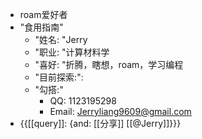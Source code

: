 - roam爱好者
- "食用指南"
    - "姓名: "Jerry
    - "职业: "计算材料学
    - "喜好: "折腾，瞎想，roam，学习编程
    - "目前探索:": 
    - "勾搭:"
        - QQ: 1123195298
        - Email: Jerryliang9609@gmail.com
- {{[[query]]: {and: [[分享]] [[@Jerry]]}}}
